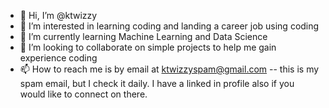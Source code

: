 - 👋 Hi, I’m @ktwizzy
- 👀 I’m interested in learning coding and landing a career job using coding
- 🌱 I’m currently learning Machine Learning and Data Science
- 💞️ I’m looking to collaborate on simple projects to help me gain experience coding
- 📫 How to reach me is by email at ktwizzyspam@gmail.com -- this is my spam email, but I check it daily. I have a linked in profile also if you would like to connect on there.

